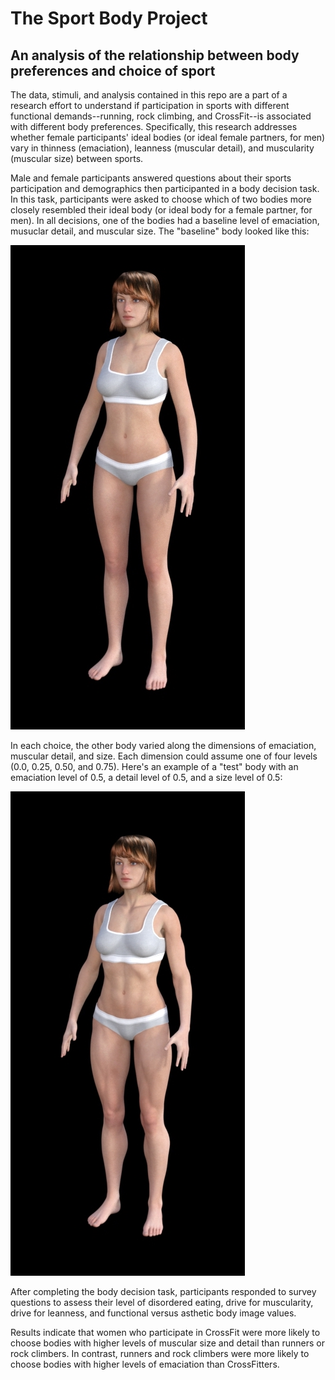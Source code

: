 # The Sport Body Project 
## An analysis of the relationship between body preferences and choice of sport

The data, stimuli, and analysis contained in this repo are a part of a research effort to understand if participation in sports
with different functional demands--running, rock climbing, and CrossFit--is associated with different body preferences. Specifically,
this research addresses whether female participants' ideal bodies (or ideal female partners, for men) vary in thinness (emaciation),
leanness (muscular detail), and muscularity (muscular size) between sports. 

Male and female participants answered questions about their sports participation and demographics then participanted in 
a body decision task. In this task, participants were asked to choose which of two bodies more closely resembled their
ideal body (or ideal body for a female partner, for men). In all decisions, one of the bodies had a baseline level
of emaciation, musuclar detail, and muscular size. The "baseline" body looked like this:

![Image of Baseline Model](https://github.com/amywinecoff/sport-body-project/blob/master/methods/stimuli/decision_stimuli/baseline_example.jpg)

In each choice, the other body varied along the dimensions of emaciation, muscular detail, and size. Each dimension could assume one of four levels (0.0, 0.25, 0.50, and 0.75). Here's an example of a "test" body with an emaciation level of 0.5, a detail level of 0.5, and a size level of 0.5:

![Image of Test Model](https://github.com/amywinecoff/sport-body-project/blob/master/methods/stimuli/decision_stimuli/test_example.jpg)

After completing the body decision task, participants responded to survey questions to assess their level of disordered eating, drive for muscularity, drive for leanness, and functional versus asthetic body image values.

Results indicate that women who participate in CrossFit were more likely to choose bodies with higher levels of muscular size and detail than runners or rock climbers. In contrast, runners and rock climbers were more likely to choose bodies with higher levels of emaciation than CrossFitters. 

